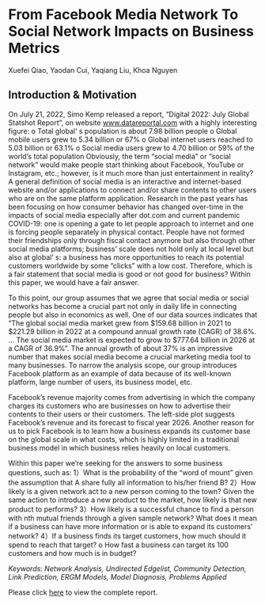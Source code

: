 # From Facebook Media Network To Social Network Impacts on Business Metrics
Xuefei Qiao, Yaodan Cui, Yaqiang Liu, Khoa Nguyen

## Introduction & Motivation
On July 21, 2022, Simo Kemp released a report, “Digital 2022: July Global Statshot Report”, on website www.datareportal.com with a highly interesting figure:
o Total global’ s population is about 7.98 billion people
o Global mobile users grew to 5.34 billion or 67%
o Global internet users reached to 5.03 billion or 63.1%
o Social media users grew to 4.70 billion or 59% of the world’s total population
Obviously, the term “social media” or “social network” would make people start thinking about Facebook, YouTube or Instagram, etc.; however, is it much more than just entertainment in reality? A general definition of social media is an interactive and internet-based website and/or applications to connect and/or share contents to other users who are on the same platform application. Research in the past years has been focusing on how consumer behavior has changed over-time in the impacts of social media especially after dot.com and current pandemic COVID-19: one is opening a gate to let people approach to internet and one is forcing people separately in physical contact. People have not formed their friendships only through fiscal contact anymore but also through other social media platforms; business’ scale does not hold only at local level but also at global’ s: a business has more opportunities to reach its potential customers worldwide by some “clicks” with a low cost. Therefore, which is a fair statement that social media is good or not good for business? Within this paper, we would have a fair answer.

To this point, our group assumes that we agree that social media or social networks has become a crucial part not only in daily life in connecting people but also in economics as well. One of our data sources indicates that “The global social media market grew from $159.68 billion in 2021 to $221.29
billion in 2022 at a compound annual growth rate (CAGR) of 38.6%. ... The social media market is expected to grow to $777.64 billion in 2026 at a CAGR of 36.9%”. The annual growth of about 37% is an impressive number that makes social media become a crucial marketing media tool to many businesses. To narrow the analysis scope, our group introduces Facebook platform as an example of data because of its well-known platform, large number of users, its business model, etc.

Facebook’s revenue majority comes from advertising in which the company charges its customers who are businesses on how to advertise their contents to their users or their customers. The left-side plot suggests Facebook’s revenue and its forecast to fiscal year 2026. Another reason for us to pick Facebook is to learn how a business expands its customer base on the global scale in what costs, which is highly limited in a traditional business
model in which business relies heavily on local customers.

Within this paper we’re seeking for the answers to some business questions, such as:
1）What is the probability of the “word of mount” given the assumption that A share fully all information to his/her friend B?
2）How likely is a given network act to a new person coming to the town? Given the same action to introduce a new product to the market, how likely is that new product to performs?
3）How likely is a successful chance to find a person with nth mutual friends through a given sample network? What does it mean if a business can have more information or is able to expand its customers’ network?
4）If a business finds its target customers, how much should it spend to reach that target? o How fast a business can target its 100 customers and how much is in budget?

*Keywords: Network Analysis, Undirected Edgelist, Community Detection, Link Prediction, ERGM Models, Model Diagnosis, Problems Applied*

Please click [here](https://github.com/xqiao123/Facebook_Network_Analysis/blob/main/Group_Project_Facebook_Report.pdf) to view the complete report.
